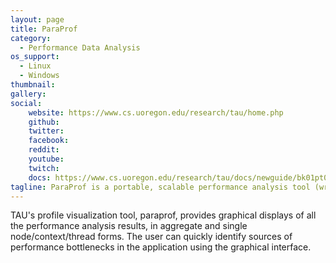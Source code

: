 ```yaml
---
layout: page
title: ParaProf
category: 
  - Performance Data Analysis
os_support:
  - Linux
  - Windows
thumbnail:
gallery:
social:
    website: https://www.cs.uoregon.edu/research/tau/home.php
    github: 
    twitter:
    facebook:
    reddit: 
    youtube: 
    twitch: 
    docs: https://www.cs.uoregon.edu/research/tau/docs/newguide/bk01pt02.html
tagline: ParaProf is a portable, scalable performance analysis tool (written in Java) included with the TAU distribution.
---
```

TAU's profile visualization tool, paraprof, provides graphical displays of all the performance analysis results, in aggregate and single node/context/thread forms. The user can quickly identify sources of performance bottlenecks in the application using the graphical interface.
